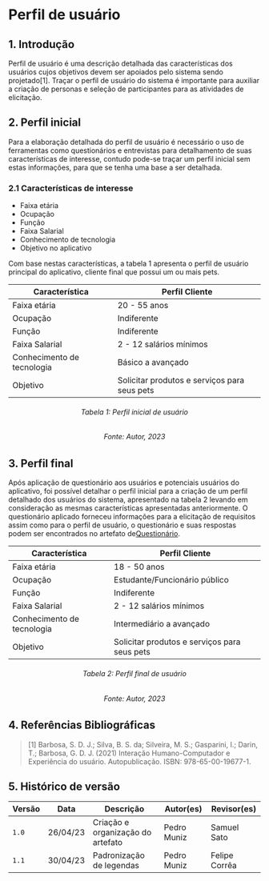 # Perfil de usuário

## 1. Introdução

Perfil de usuário é uma descrição detalhada das características dos usuários cujos objetivos devem ser apoiados pelo sistema sendo projetado[1]. Traçar o perfil de usuário do sistema é importante para auxiliar a criação de personas e seleção de participantes para as atividades de elicitação.

## 2. Perfil inicial

Para a elaboração detalhada do perfil de usuário é necessário o uso de ferramentas como questionários e entrevistas para detalhamento de suas características de interesse, contudo pode-se traçar um perfil inicial sem estas informações, para que se tenha uma base a ser detalhada.

### 2.1 Características de interesse

- Faixa etária
- Ocupação
- Função
- Faixa Salarial
- Conhecimento de tecnologia
- Objetivo no aplicativo

Com base nestas características, a tabela 1 apresenta o perfil de usuário principal do aplicativo, cliente final que possui um ou mais pets.

<center>

| Característica             | Perfil Cliente                               |
| -------------------------- | -------------------------------------------- |
| Faixa etária               | 20 - 55 anos                                 |
| Ocupação                   | Indiferente                                  |
| Função                     | Indiferente                                  |
| Faixa Salarial             | 2 - 12 salários mínimos                      |
| Conhecimento de tecnologia | Básico a avançado                            |
| Objetivo                   | Solicitar produtos e serviços para seus pets |

</center>

<h6 align = "center"> Tabela 1: Perfil inicial de usuário </h6>
<h6 align = "center"> Fonte: Autor, 2023 </h6>

## 3. Perfil final

Após aplicação de questionário aos usuários e potenciais usuários do aplicativo, foi possível detalhar o perfil inicial para a criação de um perfil detalhado dos usuários do sistema, apresentado na tabela 2 levando em consideração as mesmas características apresentadas anteriormente. O questionário aplicado forneceu informações para a elicitação de requisitos assim como para o perfil de usuário, o questionário e suas respostas podem ser encontrados no artefato de[Questionário](./questionario.md).

<center>

| Característica             | Perfil Cliente                               |
| -------------------------- | -------------------------------------------- |
| Faixa etária               | 18 - 50 anos                                 |
| Ocupação                   | Estudante/Funcionário público                |
| Função                     | Indiferente                                  |
| Faixa Salarial             | 2 - 12 salários mínimos                      |
| Conhecimento de tecnologia | Intermediário a avançado                     |
| Objetivo                   | Solicitar produtos e serviços para seus pets |

</center>

<h6 align = "center">Tabela 2: Perfil final de usuário</h6>
<h6 align = "center"> Fonte: Autor, 2023 </h6>

## 4. Referências Bibliográficas

> [1] Barbosa, S. D. J.; Silva, B. S. da; Silveira, M. S.; Gasparini, I.; Darin, T.; Barbosa, G. D. J. (2021) Interação Humano-Computador e Experiência do usuário. Autopublicação. ISBN: 978-65-00-19677-1.

## 5. Histórico de versão

| Versão | Data     | Descrição                         | Autor(es)   | Revisor(es)   |
| ------ | -------- | --------------------------------- | ----------- | ------------- |
| `1.0`  | 26/04/23 | Criação e organização do artefato | Pedro Muniz | Samuel Sato   |
| `1.1`  | 30/04/23 | Padronização de legendas          | Pedro Muniz | Felipe Corrêa |

